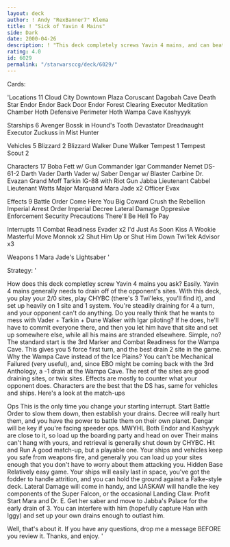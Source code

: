 ```yaml
---
layout: deck
author: ! Andy "RexBanner7" Klema
title: ! "Sick of Yavin 4 Mains"
side: Dark
date: 2000-04-26
description: ! "This deck completely screws Yavin 4 mains, and can beat a large variety of other decks."
rating: 4.0
id: 6029
permalink: "/starwarsccg/deck/6029/"
---
```

Cards: 

'Locations 11
Cloud City Downtown Plaza
Coruscant
Dagobah Cave
Death Star
Endor
Endor Back Door
Endor Forest Clearing
Executor Meditation Chamber
Hoth Defensive Perimeter
Hoth Wampa Cave
Kashyyyk

Starships 6
Avenger
Bossk in Hound's Tooth
Devastator
Dreadnaught
Executor
Zuckuss in Mist Hunter

Vehicles 5
Blizzard 2
Blizzard Walker
Dune Walker
Tempest 1
Tempest Scout 2

Characters 17
Boba Fett w/ Gun
Commander Igar
Commander Nemet
DS-61-2
Darth Vader
Darth Vader w/ Saber
Dengar w/ Blaster Carbine
Dr. Evazan
Grand Moff Tarkin
IG-88 with Riot Gun
Jabba
Lieutenant Cabbel
Lieutenant Watts
Major Marquand
Mara Jade x2
Officer Evax

Effects 9
Battle Order
Come Here You Big Coward
Crush the Rebellion
Imperial Arrest Order
Imperial Decree
Lateral Damage
Oppresive Enforcement
Security Precautions
There'll Be Hell To Pay

Interrupts 11
Combat Readiness
Evader x2
I'd Just As Soon Kiss A Wookie
Masterful Move
Monnok x2
Shut Him Up or Shut Him Down
Twi'lek Advisor x3

Weapons 1
Mara Jade's Lightsaber
'

Strategy: '

How does this deck completley screw Yavin 4 mains you ask? Easily. Yavin 4 mains generally needs to drain off of the opponent's sites. With this deck, you play your 2/0 sites, play CHYBC (there's 3 Twi'leks, you'll find it), and set up heavily on 1 site and 1 system. You're steadily draining for 4 a turn, and your opponent can't do anything. Do you really think that he wants to mess with Vader + Tarkin + Dune Walker with Igar piloting? If he does, he'll have to commit everyone there, and then you let him have that site and set up somewhere else, while all his mains are stranded elsewhere. Simple, no? The standard start is the 3rd Marker and Combat Readiness for the Wampa Cave. This gives you 5 force first turn, and the best drain 2 site in the game. Why the Wampa Cave instead of the Ice Plains? You can't be Mechanical Failured (very useful), and, since EBO might be coming back with the 3rd Anthology, a -1 drain at the Wampa Cave. The rest of the sites are good draining sites, or twix sites. Effects are mostly to counter what your opponent does. Characters are the best that the DS has, same for vehicles and ships. Here's a look at the match-ups

Ops This is the only time you change your starting interrupt. Start Battle Order to slow them down, then establish your drains. Decree will really hurt them, and you have the power to battle them on their own planet. Dengar will be key if you're facing speeder ops.
MWYHL Both Endor and Kashyyyk are close to it, so load up the boarding party and head on over Their mains can't hang with yours, and retrieval is generally shut down by CHYBC.
Hit and Run A good match-up, but a playable one. Your ships and vehicles keep you safe from weapons fire, and generally you can load up your sites enough that you don't have to worry about them attacking you.
Hidden Base Relatively easy game. Your ships will easily last in space, you've got the fodder to handle attrition, and you can hold the ground against a Falke-style deck. Lateral Damage will come in handy, and IJASKAW will handle the key components of the Super Falcon, or the occasional Landing Claw.
Profit Start Mara and Dr. E. Get her saber and move to Jabba's Palace for the early drain of 3. You can interfere with him (hopefully capture Han with Iggy) and set up your own drains enough to outlast him.

Well, that's about it. If you have any questions, drop me a message BEFORE you review it. Thanks, and enjoy. '
